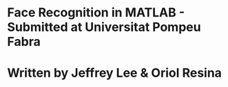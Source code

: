 # Face Recognition in MATLAB - Submitted at Universitat Pompeu Fabra
# Written by Jeffrey Lee & Oriol Resina
